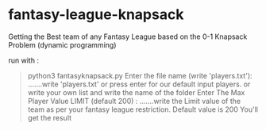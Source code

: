 # fantasy-league-knapsack
Getting the Best team of any Fantasy League based on the 0-1 Knapsack Problem (dynamic programming)

run with :
  >python3 fantasyknapsack.py
  >Enter the file name (write 'players.txt'): .......write 'players.txt' or press enter for our default input players. or write your own list and write the name of the folder
  >Enter The Max Player Value LIMIT (default 200) : .......write the Limit value of the team as per your fantasy league restriction. Default value is 200
  >You'll get the result
